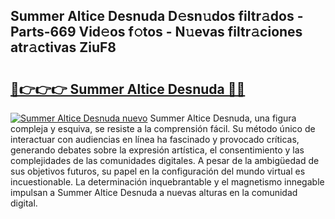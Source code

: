 ## Summer Altice Desnuda D𝚎sn𝚞dos filtr𝚊dos - Parts-669 Vid𝚎os f𝚘tos - N𝚞evas filtr𝚊ciones atr𝚊ctivas ZiuF8

# <h2><a href="http://mb0nqr8.tromn.icu/?c=Summer+Altice+Desnuda">🔗👉👉👉 Summer Altice Desnuda 🔗🔗</a></h2>

[![Summer Altice Desnuda nuevo](https://i.imgur.com/pEAQMta.gif)](http://mb0nqr8.tromn.icu/?c=Summer+Altice+Desnuda)
Summer Altice Desnuda, una figura compleja y esquiva, se resiste a la comprensión fácil. Su método único de interactuar con audiencias en línea ha fascinado y provocado críticas, generando debates sobre la expresión artística, el consentimiento y las complejidades de las comunidades digitales. A pesar de la ambigüedad de sus objetivos futuros, su papel en la configuración del mundo virtual es incuestionable. La determinación inquebrantable y el magnetismo innegable impulsan a Summer Altice Desnuda a nuevas alturas en la comunidad digital.
